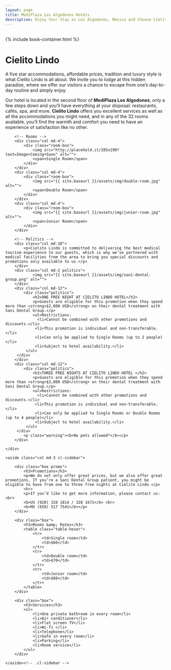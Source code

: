 ```yaml
---
layout: page
title: MediPlaza Los Algodones Hotels
description: Enjoy Your Stay at Los Algodones, Mexico and Choose Cielito Lindo, Where Your Comfort Is Our Number One Priority. Have a Unique Mexican Experience and Visit Us Today.
---
```

<div class="cl-cover">
	<div class="overlay">&nbsp;</div>
	{% include book-container.html %}	
</div>

<div class="row">
	<div class="col md-9">
		<h1>Cielito Lindo</h1>
		<p>A five star accommodations, affordable prices, tradition and luxury style is what Cielito Lindo is all about. We invite you to lodge at this hidden paradise, where we offer our visitors a chance to escape from one’s day-to-day routine and simply enjoy.</p>
		<p>Our hotel is located in the second floor of <strong>MediPlaza Los Algodones</strong>, only a few steps down and you’ll have everything at your disposal: restaurants, cafés, spa, and more. <strong>Cielito Lindo</strong> offers you excellent services as well as all the accommodations you might need, and in any of the 32 rooms available, you’ll find the warmth and comfort you need to have an experience of satisfaction like no other.</p>

		<!-- Rooms -->
		<div class="col md-4">
			<div class="room-box">
				<img src="http://placehold.it/285x190?text=Image+Coming+Soon" alt="">
				<span>Single Room</span>
			</div>
		</div>
		<div class="col md-4">
			<div class="room-box">
				<img src="{{ site.baseurl }}/assets/img/double-room.jpg" alt="">
				<span>Double Room</span>
			</div>
		</div>
		<div class="col md-4">
			<div class="room-box">
				<img src="{{ site.baseurl }}/assets/img/junior-room.jpg" alt="">
				<span>Junior Room</span>
			</div>
		</div>

		<!-- Politics -->
		<div class="col md-10">
			<p>Cielito Lindo is committed to delivering the best medical tourism experience to our guests, which is why we’ve partnered with medical facilities from the area to bring you special discounts and promotions only available to us.</p>
		</div>
		<div class="col md-2 politics">
				<img src="{{ site.baseurl }}/assets/img/sani-dental-group.png" alt="">
		</div>
		<div class="col md-12">
			<div class="politics">
				<h2>ONE FREE NIGHT AT CIELITO LINDO HOTEL</h2>
				<p>Guests are eligible for this promotion when they spend more than <strong>$2,000 USD</strong> on their dental treatment with Sani Dental Group.</p>
				<ul>Restrictions:
				  <li>Cannot be combined with other promotions and discounts.</li>
				 <li>This promotion is individual and non-transferable. </li>
				 <li>Can only be applied to Single Rooms (up to 2 people)</li>
				 <li>Subject to hotel availability.</li>
			 </ul>
		 </div>
		</div>
		<div class="col md-12">
			<div class="politics">
				<h2>THREE FREE NIGHTS AT CIELITO LINDO HOTEL </h2>
				<p>Guests are eligible for this promotion when they spend more than <strong>$3,000 USD</strong> on their dental treatment with Sani Dental Group.</p>
				<ul>Restrictions:
				  <li>Cannot be combined with other promotions and discounts.</li>
				 <li>This promotion is individual and non-transferable. </li>
				 <li>Can only be applied to Single Rooms or Double Rooms (up to 4 people)</li>
				 <li>Subject to hotel availability.</li>
			 </ul>
		 </div>
			<p class="warning"><b>No pets allowed*</b></p>
		</div>

	</div>

	<aside class="col md-3 cl-sidebar">

		<div class="box promo">
			<h3>Promotions</h3>
			<p>We do not only offer great prices, but we also offer great promotions. If you’re a Sani Dental Group patient, you might be eligible to have from one to three free nights at Cielito Lindo.</p>
			<hr>
			<p>If you’d like to get more information, please contact us: <br>
			<b>US (928) 328 1814 / 328 1671</b> <br>
			<b>MX (658) 517 7541</b></p> 
		</div>
		
		<div class="box">
			<h3>Rooms &amp; Rates</h3>
			<table class="table-hover">
				<tr>
					<td>Single room</td>
					<td>$60</td>
				</tr>
				<tr>
					<td>Double room</td>
					<td>$70</td>
				</tr>
				<tr>
					<td>Junior room</td>
					<td>$80</td>
				</tr>
			</table>
		</div>

		<div class="box">
			<h3>Services</h3>
			<ul>
				<li>One private bathroom in every room</li>
				<li>Air conditioner</li>
				<li>Flat screen TV</li>
				<li>Wi-fi </li>
				<li>Telephone</li> 
				<li>Safe in every room</li>
				<li>Parking</li>
				<li>Room service</li>
			</ul>
		</div>

	</aside><!-- .cl-sidebar -->
</div>